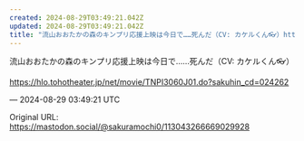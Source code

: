 ```yaml
---
created: 2024-08-29T03:49:21.042Z
updated: 2024-08-29T03:49:21.042Z
title: "流山おおたかの森のキンプリ応援上映は今日で……死んだ（CV: カケルくん👓）https://hlo.tohotheater.jp/net/movie/TNPI3[...]"
---
```


<p>流山おおたかの森のキンプリ応援上映は今日で……死んだ（CV: カケルくん👓）</p><p><a href="https://hlo.tohotheater.jp/net/movie/TNPI3060J01.do?sakuhin_cd=024262" target="_blank" rel="nofollow noopener noreferrer" translate="no"><span class="invisible">https://</span><span class="ellipsis">hlo.tohotheater.jp/net/movie/T</span><span class="invisible">NPI3060J01.do?sakuhin_cd=024262</span></a></p>

&mdash; 2024-08-29 03:49:21 UTC

Original URL: https://mastodon.social/@sakuramochi0/113043266669029928
